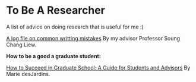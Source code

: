 # To Be A Researcher
A list of advice on doing research that is useful for me :)

[A log file on common writting mistakes](https://staff.ie.cuhk.edu.hk/~soung/LogWriting.pdf) By my advisor Professor Soung Chang Liew.

**How to be a good a graduate student:**

[How to Succeed in Graduate School: A Guide for Students and Advisors](https://www.csee.umbc.edu/~mariedj/papers/advice.pdf) By Marie desJardins.
